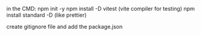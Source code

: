 in the CMD:
npm init -y
npm install -D vitest (vite compiler for testing)
npm install standard -D (like prettier)

create gitignore file and add the package.json